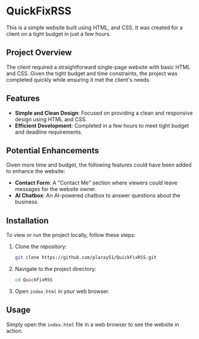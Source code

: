 # QuickFixRSS

This is a simple website built using HTML, and CSS. It was created for a client on a tight budget in just a few hours.

## Project Overview

The client required a straightforward single-page website with basic HTML and CSS. Given the tight budget and time constraints, the project was completed quickly while ensuring it met the client's needs.

## Features

- **Simple and Clean Design**: Focused on providing a clean and responsive design using HTML and CSS.
- **Efficient Development**: Completed in a few hours to meet tight budget and deadline requirements.

## Potential Enhancements

Given more time and budget, the following features could have been added to enhance the website:

- **Contact Form**: A "Contact Me" section where viewers could leave messages for the website owner.
- **AI Chatbox**: An AI-powered chatbox to answer questions about the business.

## Installation

To view or run the project locally, follow these steps:

1. Clone the repository:
    ```sh
    git clone https://github.com/plaray51/QuickFixRSS.git
    ```
2. Navigate to the project directory:
    ```sh
    cd QuickFixRSS
    ```
3. Open `index.html` in your web browser.

## Usage

Simply open the `index.html` file in a web browser to see the website in action.
